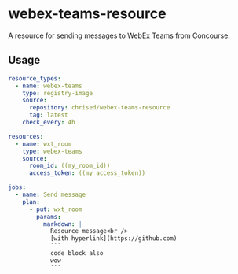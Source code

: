 # webex-teams-resource

A resource for sending messages to WebEx Teams from Concourse.

## Usage

```yaml
resource_types:
  - name: webex-teams
    type: registry-image
    source:
      repository: chrised/webex-teams-resource
      tag: latest
    check_every: 4h

resources:
  - name: wxt_room
    type: webex-teams
    source:
      room_id: ((my_room_id))
      access_token: ((my access_token))

jobs:
  - name: Send message
    plan:
      - put: wxt_room
        params:
          markdown: |
            Resource message<br />
            [with hyperlink](https://github.com)
            ```
            code block also
            wow
            ```
```
